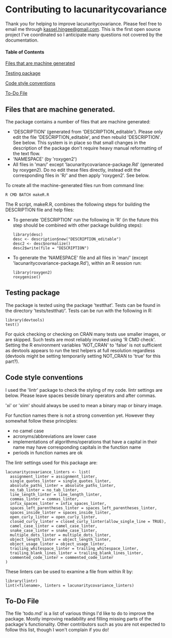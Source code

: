# Contributing to lacunaritycovariance

Thank you for helping to improve lacunaritycovariance. Please feel free to email me through kassel.hingee@gmail.com. This is the first open source project I've coordinated so I anticipate many questions not covered by the documentation.

#### Table of Contents
[Files that are machine generated](#files-that-are-machine-generated)

[Testing package](#testing-package)

[Code style conventions](#code-style-conventions)

[To-Do File](#to-do-file)

## Files that are machine generated.
The package contains a number of files that are machine generated:
  + 'DESCRIPTION' (generated from 'DESCRIPTION_editable'). Please only edit the file 'DESCRIPTION_editable', and then rebuild 'DESCRIPTION'. See below. This system is in place so that small changes in the description of the package don't require heavy manual reformatting of the text flow.
  + 'NAMESPACE'  (by 'roxygen2')
  + All files in 'man/' except 'lacunaritycovariance-package.Rd' (generated by roxygen2). Do no edit these files directly, instead edit the corresponding files in 'R/' and then apply 'roxygen2'. See below.

To create all the machine-generated files run from command line:

    R CMD BATCH makeR.R

The R script, makeR.R, combines the following steps for building the DESCRIPTION file and help files:
  + To generate 'DESCRIPTION' run the following in 'R'
(in the future this step should be combined with other package building steps):

        library(desc)
        desc <- description$new("DESCRIPTION_editable")
        desc2 <- desc$normalize()
        desc2$write(file = "DESCRIPTION")

  + To generate the 'NAMESPACE' file and all files in 'man/' (except 'lacunaritycovariance-package.Rd'), within an R session run:

        library(roxygen2)
        roxygenise()

## Testing package
The package is tested using the package 'testthat'. Tests can be found in the directory 'tests/testthat/'. Tests can be run with the following in R:

    library(devtools)
    test()

For quick checking or checking on CRAN many tests use smaller images, or are skipped. Such tests are most reliably invoked using 'R CMD check'. Setting the R environment variables 'NOT_CRAN' to 'false' is not sufficient as devtools appears to run the test helpers at full resolution regardless (devtools might be setting temporarily setting NOT_CRAN to 'true' for this part?).

## Code style conventions
I used the 'lintr' package  to check the styling of my code. lintr settings are below. Please leave spaces beside binary operators and after commas.

'xi' or 'xiim' should always be used to mean a binary map or binary image.

For function names there is not a strong convention yet. However they somewhat follow these principles:
  + no camel case
  + acronyms/abbreviations are lower case
  + implementations of algorithms/operations that have a capital in their name may have corresponding capitals in the function name
  + periods in function names are ok

The lintr settings used for this package are:

    lacunaritycovariance_linters <- list(
      assignment_linter = assignment_linter,
      single_quotes_linter = single_quotes_linter,
      absolute_paths_linter = absolute_paths_linter,
      no_tab_linter = no_tab_linter,
      line_length_linter = line_length_linter,
      commas_linter = commas_linter,
      infix_spaces_linter = infix_spaces_linter,
      spaces_left_parentheses_linter = spaces_left_parentheses_linter,
      spaces_inside_linter = spaces_inside_linter,
      open_curly_linter = open_curly_linter,
      closed_curly_linter = closed_curly_linter(allow_single_line = TRUE),
      camel_case_linter = camel_case_linter,
      snake_case_linter = snake_case_linter,
      multiple_dots_linter = multiple_dots_linter,
      object_length_linter = object_length_linter,
      object_usage_linter = object_usage_linter,
      trailing_whitespace_linter = trailing_whitespace_linter,
      trailing_blank_lines_linter = trailing_blank_lines_linter,
      commented_code_linter = commented_code_linter
    )

These linters can be used to examine a file from within R by:

    library(lintr)
    lint(<filename>, linters = lacunaritycovariance_linters)

## To-Do File
The file 'todo.md' is a list of various things I'd like to do to improve the package. Mostly improving readability and filling missing parts of the package's functionality. Other contributors such as you are not expected to follow this list, though I won't complain if you do!
